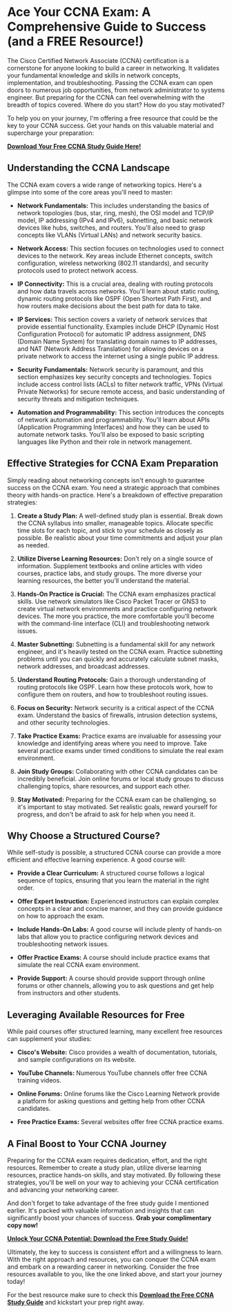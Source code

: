 # Ace Your CCNA Exam: A Comprehensive Guide to Success (and a FREE Resource!)

The Cisco Certified Network Associate (CCNA) certification is a cornerstone for anyone looking to build a career in networking. It validates your fundamental knowledge and skills in network concepts, implementation, and troubleshooting. Passing the CCNA exam can open doors to numerous job opportunities, from network administrator to systems engineer. But preparing for the CCNA can feel overwhelming with the breadth of topics covered. Where do you start? How do you stay motivated?

To help you on your journey, I'm offering a free resource that could be the key to your CCNA success. Get your hands on this valuable material and supercharge your preparation:

[**Download Your Free CCNA Study Guide Here!**](https://udemywork.com/flackbox-ccna)

## Understanding the CCNA Landscape

The CCNA exam covers a wide range of networking topics. Here's a glimpse into some of the core areas you'll need to master:

*   **Network Fundamentals:** This includes understanding the basics of network topologies (bus, star, ring, mesh), the OSI model and TCP/IP model, IP addressing (IPv4 and IPv6), subnetting, and basic network devices like hubs, switches, and routers. You'll also need to grasp concepts like VLANs (Virtual LANs) and network security basics.

*   **Network Access:** This section focuses on technologies used to connect devices to the network. Key areas include Ethernet concepts, switch configuration, wireless networking (802.11 standards), and security protocols used to protect network access.

*   **IP Connectivity:** This is a crucial area, dealing with routing protocols and how data travels across networks. You'll learn about static routing, dynamic routing protocols like OSPF (Open Shortest Path First), and how routers make decisions about the best path for data to take.

*   **IP Services:** This section covers a variety of network services that provide essential functionality. Examples include DHCP (Dynamic Host Configuration Protocol) for automatic IP address assignment, DNS (Domain Name System) for translating domain names to IP addresses, and NAT (Network Address Translation) for allowing devices on a private network to access the internet using a single public IP address.

*   **Security Fundamentals:** Network security is paramount, and this section emphasizes key security concepts and technologies. Topics include access control lists (ACLs) to filter network traffic, VPNs (Virtual Private Networks) for secure remote access, and basic understanding of security threats and mitigation techniques.

*   **Automation and Programmability:** This section introduces the concepts of network automation and programmability. You'll learn about APIs (Application Programming Interfaces) and how they can be used to automate network tasks. You'll also be exposed to basic scripting languages like Python and their role in network management.

## Effective Strategies for CCNA Exam Preparation

Simply reading about networking concepts isn't enough to guarantee success on the CCNA exam. You need a strategic approach that combines theory with hands-on practice. Here's a breakdown of effective preparation strategies:

1.  **Create a Study Plan:** A well-defined study plan is essential. Break down the CCNA syllabus into smaller, manageable topics. Allocate specific time slots for each topic, and stick to your schedule as closely as possible. Be realistic about your time commitments and adjust your plan as needed.

2.  **Utilize Diverse Learning Resources:** Don't rely on a single source of information. Supplement textbooks and online articles with video courses, practice labs, and study groups. The more diverse your learning resources, the better you'll understand the material.

3.  **Hands-On Practice is Crucial:** The CCNA exam emphasizes practical skills. Use network simulators like Cisco Packet Tracer or GNS3 to create virtual network environments and practice configuring network devices. The more you practice, the more comfortable you'll become with the command-line interface (CLI) and troubleshooting network issues.

4.  **Master Subnetting:** Subnetting is a fundamental skill for any network engineer, and it's heavily tested on the CCNA exam. Practice subnetting problems until you can quickly and accurately calculate subnet masks, network addresses, and broadcast addresses.

5.  **Understand Routing Protocols:** Gain a thorough understanding of routing protocols like OSPF. Learn how these protocols work, how to configure them on routers, and how to troubleshoot routing issues.

6.  **Focus on Security:** Network security is a critical aspect of the CCNA exam. Understand the basics of firewalls, intrusion detection systems, and other security technologies.

7.  **Take Practice Exams:** Practice exams are invaluable for assessing your knowledge and identifying areas where you need to improve. Take several practice exams under timed conditions to simulate the real exam environment.

8.  **Join Study Groups:** Collaborating with other CCNA candidates can be incredibly beneficial. Join online forums or local study groups to discuss challenging topics, share resources, and support each other.

9.  **Stay Motivated:** Preparing for the CCNA exam can be challenging, so it's important to stay motivated. Set realistic goals, reward yourself for progress, and don't be afraid to ask for help when you need it.

## Why Choose a Structured Course?

While self-study is possible, a structured CCNA course can provide a more efficient and effective learning experience. A good course will:

*   **Provide a Clear Curriculum:** A structured course follows a logical sequence of topics, ensuring that you learn the material in the right order.

*   **Offer Expert Instruction:** Experienced instructors can explain complex concepts in a clear and concise manner, and they can provide guidance on how to approach the exam.

*   **Include Hands-On Labs:** A good course will include plenty of hands-on labs that allow you to practice configuring network devices and troubleshooting network issues.

*   **Offer Practice Exams:** A course should include practice exams that simulate the real CCNA exam environment.

*   **Provide Support:** A course should provide support through online forums or other channels, allowing you to ask questions and get help from instructors and other students.

## Leveraging Available Resources for Free

While paid courses offer structured learning, many excellent free resources can supplement your studies:

*   **Cisco's Website:** Cisco provides a wealth of documentation, tutorials, and sample configurations on its website.

*   **YouTube Channels:** Numerous YouTube channels offer free CCNA training videos.

*   **Online Forums:** Online forums like the Cisco Learning Network provide a platform for asking questions and getting help from other CCNA candidates.

*   **Free Practice Exams:** Several websites offer free CCNA practice exams.

## A Final Boost to Your CCNA Journey

Preparing for the CCNA exam requires dedication, effort, and the right resources. Remember to create a study plan, utilize diverse learning resources, practice hands-on skills, and stay motivated. By following these strategies, you'll be well on your way to achieving your CCNA certification and advancing your networking career.

And don't forget to take advantage of the free study guide I mentioned earlier. It's packed with valuable information and insights that can significantly boost your chances of success. **Grab your complimentary copy now!**

[**Unlock Your CCNA Potential: Download the Free Study Guide!**](https://udemywork.com/flackbox-ccna)

Ultimately, the key to success is consistent effort and a willingness to learn. With the right approach and resources, you can conquer the CCNA exam and embark on a rewarding career in networking. Consider the free resources available to you, like the one linked above, and start your journey today!

For the best resource make sure to check this [**Download the Free CCNA Study Guide**](https://udemywork.com/flackbox-ccna) and kickstart your prep right away.
